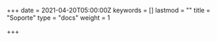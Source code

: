 +++
date = 2021-04-20T05:00:00Z
keywords = []
lastmod = ""
title = "Soporte"
type = "docs"
weight = 1

+++
